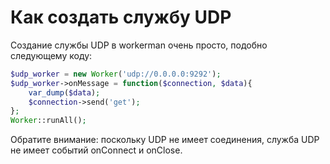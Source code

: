 # Как создать службу UDP

Создание службы UDP в workerman очень просто, подобно следующему коду:

```php
$udp_worker = new Worker('udp://0.0.0.0:9292');
$udp_worker->onMessage = function($connection, $data){
    var_dump($data);
    $connection->send('get');
};
Worker::runAll();
```

Обратите внимание: поскольку UDP не имеет соединения, служба UDP не имеет событий onConnect и onClose.
